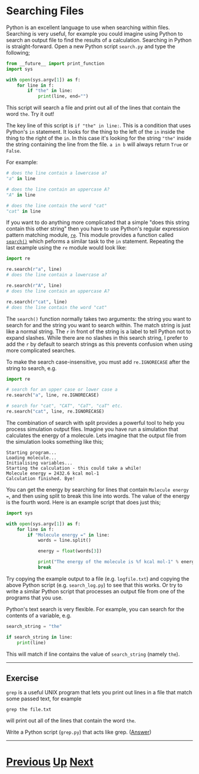 # Searching Files

Python is an excellent language to use when searching within files.
Searching is very useful, for example you could imagine using Python to search an output file to find the results of a calculation.
Searching in Python is straight-forward.
Open a new Python script `search.py` and type the following;

```python
from __future__ import print_function
import sys

with open(sys.argv[1]) as f:
    for line in f:
        if "the" in line:
            print(line, end="")
```

This script will search a file and print out all of the lines that contain the word `the`. Try it out!

The key line of this script is `if "the" in line:`.
This is a condition that uses Python's `in` statement.
It looks for the thing to the left of the `in` inside the thing to the right of the `in`.
In this case it's looking for the string `"the"` inside the string containing the line from the file.
`a in b` will always return `True` or `False`.

For example:

```python
# does the line contain a lowercase a?
"a" in line

# does the line contain an uppercase A?
"A" in line

# does the line contain the word "cat"
"cat" in line
```

If you want to do anything more complicated that a simple "does this string contain this other string" then you have to use Python's regular expression pattern matching module, [`re`](https://docs.python.org/library/re.html). This module provides a function called [`search()`](https://docs.python.org/library/re.html#re.search) which peforms a similar task to the `in` statement. Repeating the last example using the `re` module would look like:

```python
import re

re.search(r"a", line)
# does the line contain a lowercase a?

re.search(r"A", line)
# does the line contain an uppercase A?

re.search(r"cat", line)
# does the line contain the word "cat"
```

The `search()` function normally takes two arguments: the string you want to search for and the string you want to search within. The match string is just like a normal string. The `r` in front of the string is a label to tell Python not to expand slashes. While there are no slashes in this search string, I prefer to add the `r` by default to search strings as this prevents confusion when using more complicated searches.

To make the search case-insensitive, you must add `re.IGNORECASE` after the string to search, e.g.

```python
import re

# search for an upper case or lower case a
re.search("a", line, re.IGNORECASE)

# search for "cat", "CAT", "CaT", "caT" etc.
re.search("cat", line, re.IGNORECASE)
```

The combination of search with split provides a powerful tool to help you process simulation output files. Imagine you have run a simulation that calculates the energy of a molecule. Lets imagine that the output file from the simulation looks something like this;

    Starting program...
    Loading molecule...
    Initialising variables...
    Starting the calculation - this could take a while!
    Molecule energy = 2432.6 kcal mol-1
    Calculation finished. Bye!

You can get the energy by searching for lines that contain `Molecule energy =`, and then using split to break this line into words. The value of the energy is the fourth word. Here is an example script that does just this;

```python
import sys

with open(sys.argv[1]) as f:
    for line in f:
        if "Molecule energy =" in line:
            words = line.split()

            energy = float(words[3])

            print("The energy of the molecule is %f kcal mol-1" % energy)
            break
```

Try copying the example output to a file (e.g. `logfile.txt`) and copying the above Python script (e.g. `search_log.py`) to see that this works.
Or try to write a similar Python script that processes an output file from one of the programs that you use.

Python's text search is very flexible. For example, you can search for the contents of a variable, e.g.

```python
search_string = "the"

if search_string in line:
    print(line)
```

This will match if line contains the value of `search_string` (namely `the`).

***

## Exercise

`grep` is a useful UNIX program that lets you print out lines in a file that match some passed text, for example

    grep the file.txt

will print out all of the lines that contain the word `the`.

Write a Python script (`grep.py`) that acts like grep. ([Answer](searching_answer.md))

***

# [Previous](splitting.md) [Up](README.md) [Next](replacing.md)
